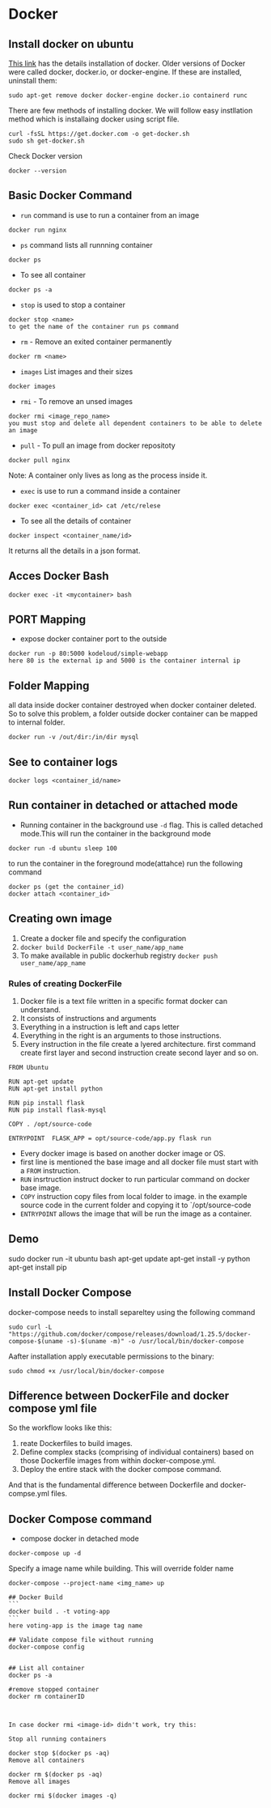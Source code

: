 # Docker 

## Install docker on ubuntu 
[This link](https://docs.docker.com/engine/install/ubuntu/) has the details installation of docker. 
Older versions of Docker were called docker, docker.io, or docker-engine. If these are installed, uninstall them:
```
sudo apt-get remove docker docker-engine docker.io containerd runc
```
There are few methods of installing docker. We will follow easy instllation method which is installaing docker using script file. 
```
curl -fsSL https://get.docker.com -o get-docker.sh
sudo sh get-docker.sh
```
Check Docker version 
```
docker --version
```

## Basic Docker Command
- `run` command is use to run a container from an image 
```
docker run nginx
```
-  `ps` command lists all runnning container
```
docker ps
```
- To see all container 
```
docker ps -a
```

-  `stop` is used to  stop a container 
```
docker stop <name>
to get the name of the container run ps command
```

- `rm` - Remove an exited container permanently

```
docker rm <name>
````

- `images` List images  and their sizes 

```
docker images
```

- `rmi` - To remove an unsed images
```
docker rmi <image_repo_name>
you must stop and delete all dependent containers to be able to delete an image  
```
- `pull` - To pull an image from docker repositoty
```
docker pull nginx
```
Note:  A container only lives as long as the process inside it. 

- `exec` is use to run a command inside a container
```
docker exec <container_id> cat /etc/relese
```
- To see all the details of container 
```
docker inspect <container_name/id>
```
It returns all the details in a json format. 



## Acces Docker Bash 
```
docker exec -it <mycontainer> bash
```
## PORT Mapping 
- expose docker container port to the outside
```
docker run -p 80:5000 kodeloud/simple-webapp
here 80 is the external ip and 5000 is the container internal ip 
```

## Folder Mapping 
all data inside docker container destroyed when docker container deleted. So to solve this problem, a folder outside docker container can be mapped to internal folder. 
```
docker run -v /out/dir:/in/dir mysql
```

## See to container logs
```
docker logs <container_id/name>
```
## Run container in detached or attached mode
- Running container in the background use `-d` flag. This is called detached mode.This will run the container in the background mode 
```
docker run -d ubuntu sleep 100
``` 
to run the container in the foreground mode(attahce) run the following command 
```
docker ps (get the container_id)
docker attach <container_id>
```

## Creating own image  
1. Create a docker file  and specify the configuration 
2. `docker build DockerFile -t user_name/app_name` 
3. To make available in public dockerhub registry `docker push user_name/app_name`

### Rules of creating DockerFile 
1. Docker file is a text file written in a specific format docker can understand. 
2. It consists of instructions and arguments
3. Everything in a instruction is left and caps letter 
4. Everything in the right is an arguments to those instructions. 
5. Every instruction in the file create a lyered architecture. first command create first layer and second instruction create second layer and so on. 

```
FROM Ubuntu

RUN apt-get update
RUN apt-get install python 

RUN pip install flask
RUN pip install flask-mysql

COPY . /opt/source-code

ENTRYPOINT  FLASK_APP = opt/source-code/app.py flask run 

```
- Every docker image is based on another docker image or OS. 
- first line  is mentioned the base image and all docker file must start with a `FROM` instruction.  
- `RUN` insrtruction instruct docker to run particular command on docker base image. 
- `COPY` instruction copy files from local folder to image. in the example source code in the current folder and copying it to `/opt/source-code
- `ENTRYPOINT` allows the image that will be run the image as a container.  


## Demo
sudo docker run -it ubuntu bash
apt-get update
apt-get install -y python
apt-get install pip

## Install Docker Compose
docker-compose needs to install separeltey using the following command 
```
sudo curl -L "https://github.com/docker/compose/releases/download/1.25.5/docker-compose-$(uname -s)-$(uname -m)" -o /usr/local/bin/docker-compose
```

Aafter installation apply executable permissions to the binary:
```
sudo chmod +x /usr/local/bin/docker-compose
````

## Difference between DockerFile and docker compose yml file
So the workflow looks like this:

1. reate Dockerfiles to build images. 
2. Define complex stacks (comprising of individual containers) based on those Dockerfile images from within docker-compose.yml. 
3. Deploy the entire stack with the docker compose command.

And that is the fundamental difference between Dockerfile and docker-compse.yml files.

## Docker Compose command
- compose docker in detached mode
```
docker-compose up -d
```
Specify a image name while building. This will override folder name  
````
docker-compose --project-name <img_name> up

## Docker Build 
```
docker build . -t voting-app
```
here voting-app is the image tag name 

## Validate compose file without running 
docker-compose config


## List all container 
docker ps -a

#remove stopped container 
docker rm containerID



In case docker rmi <image-id> didn't work, try this:

Stop all running containers

docker stop $(docker ps -aq)
Remove all containers

docker rm $(docker ps -aq)
Remove all images

docker rmi $(docker images -q)
